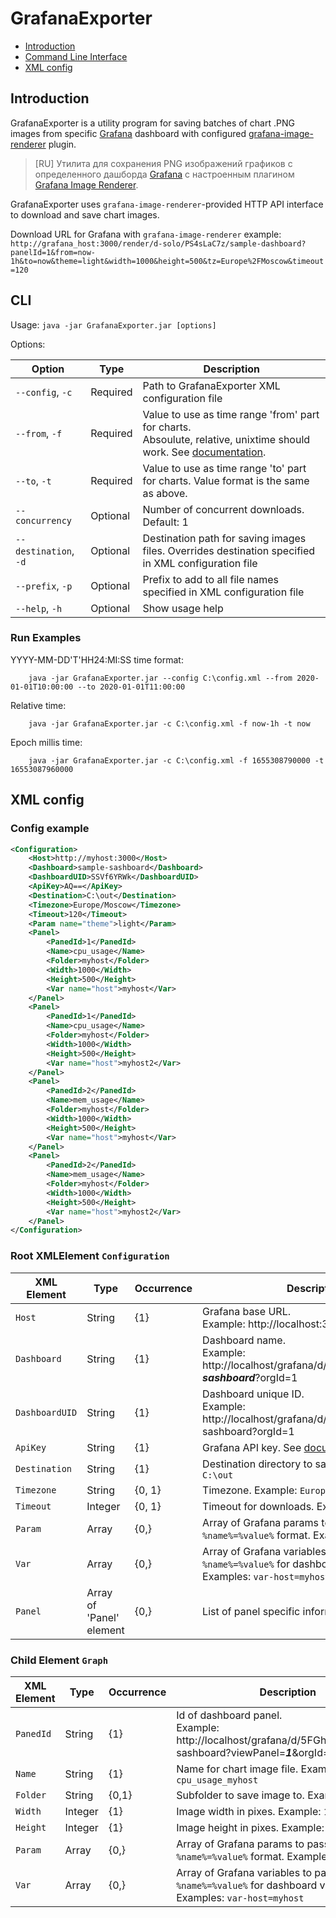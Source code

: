 # GrafanaExporter

+ [Introduction](#introduction)
+ [Command Line Interface](#cli)
+ [XML config](#xml-config)

## Introduction

GrafanaExporter is a utility program for saving batches of chart .PNG images from specific [Grafana](https://grafana.com/grafana/) dashboard with configured [grafana-image-renderer](https://grafana.com/grafana/plugins/grafana-image-renderer/) plugin.

> [RU] 
> Утилита для сохранения PNG изображений графиков с определенного дашборда [Grafana](https://grafana.com/grafana/) с настроенным плагином [Grafana Image Renderer](https://grafana.com/grafana/plugins/grafana-image-renderer/). 

GrafanaExporter uses `grafana-image-renderer`-provided HTTP API interface to download and save chart images.

Download URL for Grafana with `grafana-image-renderer` example:
`http://grafana_host:3000/render/d-solo/PS4sLaC7z/sample-dashboard?panelId=1&from=now-1h&to=now&theme=light&width=1000&height=500&tz=Europe%2FMoscow&timeout=120`

## CLI

Usage: `java -jar GrafanaExporter.jar [options]`

Options:

| Option                | Type      | Description                                                                                                                                                                                    |
|-----------------------|-----------|------------------------------------------------------------------------------------------------------------------------------------------------------------------------------------------------|
| `--config`, `-c`      | Required  | Path to GrafanaExporter XML configuration file                                                                                                                                                 |
| `--from`, `-f`        | Required  | Value to use as time range 'from' part for charts.<br/> Absoulute, relative, unixtime should work. See [documentation](https://grafana.com/docs/grafana/v9.0/dashboards/time-range-controls/). |
| `--to`, `-t`          | Required  | Value to use as time range 'to' part for charts. Value format is the same as above.                                                                                                            |
| `--concurrency`       | Optional  | Number of concurrent downloads. Default: 1                                                                                                                                                     |
| `--destination`, `-d` | Optional  | Destination path for saving images files. Overrides destination specified in XML configuration file                                                                                            |
| `--prefix`, `-p`      | Optional  | Prefix to add to all file names specified in XML configuration file                                                                                                                            |
| `--help`, `-h`        | Optional  | Show usage help                                                                                                                                                                                |

### Run Examples

YYYY-MM-DD'T'HH24:MI:SS time format:
```shell
    java -jar GrafanaExporter.jar --config C:\config.xml --from 2020-01-01T10:00:00 --to 2020-01-01T11:00:00
````

Relative time:
```shell
    java -jar GrafanaExporter.jar -c C:\config.xml -f now-1h -t now
````

Epoch millis time:
```shell
    java -jar GrafanaExporter.jar -c C:\config.xml -f 1655308790000 -t 16553087960000
````


## XML config

### Config example

```xml
<Configuration>
    <Host>http://myhost:3000</Host>
    <Dashboard>sample-sashboard</Dashboard>
    <DashboardUID>SSVf6YRWk</DashboardUID>
    <ApiKey>AQ==</ApiKey>
    <Destination>C:\out</Destination>
    <Timezone>Europe/Moscow</Timezone>
    <Timeout>120</Timeout>
    <Param name="theme">light</Param>
    <Panel>
        <PanedId>1</PanedId>
        <Name>cpu_usage</Name>
        <Folder>myhost</Folder>
        <Width>1000</Width>
        <Height>500</Height>
        <Var name="host">myhost</Var>
    </Panel>
    <Panel>
        <PanedId>1</PanedId>
        <Name>cpu_usage</Name>
        <Folder>myhost</Folder>
        <Width>1000</Width>
        <Height>500</Height>
        <Var name="host">myhost2</Var>
    </Panel>
    <Panel>
        <PanedId>2</PanedId>
        <Name>mem_usage</Name>
        <Folder>myhost</Folder>
        <Width>1000</Width>
        <Height>500</Height>
        <Var name="host">myhost</Var>
    </Panel>
    <Panel>
        <PanedId>2</PanedId>
        <Name>mem_usage</Name>
        <Folder>myhost</Folder>
        <Width>1000</Width>
        <Height>500</Height>
        <Var name="host">myhost2</Var>
    </Panel>
</Configuration>
```

### Root XMLElement `Configuration`

| XML Element    | Type                     | Occurrence | Description                                                                                                          |
|----------------|--------------------------|------------|----------------------------------------------------------------------------------------------------------------------|
| `Host`         | String                   | {1}        | Grafana base URL. <br/> Example:  http://localhost:3000                                                              |
| `Dashboard`    | String                   | {1}        | Dashboard name. <br/> Example: <span>http://</span>localhost/grafana/d/5FGhJhv4z/***sample-sashboard***?orgId=1      |
| `DashboardUID` | String                   | {1}        | Dashboard unique ID. <br/> Example: <span>http://</span>localhost/grafana/d/***5FGhJhv4z***/sample-sashboard?orgId=1 |
| `ApiKey`       | String                   | {1}        | Grafana API key. See [documentation](https://grafana.com/docs/grafana/latest/administration/api-keys/)               |
| `Destination`  | String                   | {1}        | Destination directory to save images. Example: `C:\out`                                                              |
| `Timezone`     | String                   | {0, 1}     | Timezone. Example: `Europe/Moscow`                                                                                   |
| `Timeout`      | Integer                  | {0, 1}     | Timeout for downloads. Example: `120`                                                                                |
| `Param`        | Array    | {0,}          | Array of Grafana params to pass in `%name%=%value%` format. Examples: `theme=light` |
| `Var`          | Array    | {0,}          | Array of Grafana variables to pass in `var-%name%=%value%` for dashboard variables. Examples: `var-host=myhost` |
| `Panel`        | Array of 'Panel' element | {0,}       | List of panel specific information.                                                                                  |

### Child Element `Graph`

| XML Element  | Type     | Occurrence    | Description                                                                                                                                    |
|--------------|----------|---------------|------------------------------------------------------------------------------------------------------------------------------------------------|
| `PanedId`    | String   | {1}           | Id of dashboard panel. <br/> Example: <span>http://</span>localhost/grafana/d/5FGhJhv4z/sample-sashboard?viewPanel=***1***&orgId=1             |
| `Name`       | String   | {1}           | Name for chart image file. Example: `cpu_usage_myhost`                                                                                         |
| `Folder`     | String   | {0,1}         | Subfolder to save image to. Example: `myhost`                                                                                                  |
| `Width`      | Integer  | {1}           | Image width in pixes. Example: `1000`                                                                                                          |
| `Height`     | Integer  | {1}           | Image height in pixes. Example: `500`                                                                                                          |
| `Param`      | Array    | {0,}          | Array of Grafana params to pass in `%name%=%value%` format. Examples: `theme=light` |
| `Var`        | Array    | {0,}          | Array of Grafana variables to pass in `var-%name%=%value%` for dashboard variables. Examples: `var-host=myhost` |
